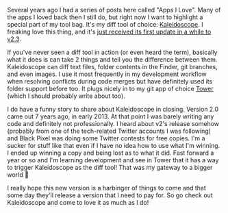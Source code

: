 Several years ago I had a series of posts here called "Apps I Love". Many of the apps I loved back then I still do, but right now I want to highlight a special part of my tool bag. It's my diff tool of choice: [Kaleidoscope](https://www.kaleidoscopeapp.com). I freaking love this thing, and it's [just received its first update in a while to v2.3](https://www.kaleidoscopeapp.com/release-notes).

If you've never seen a diff tool in action (or even heard the term), basically what it does is can take 2 things and tell you the difference between them. Kaleidoscope can diff text files, folder contents in the Finder, git branches, and even images. I use it most frequently in my development workflow when resolving conflicts during code merges but have definitely used its folder support before too. It plugs nicely in to my git app of choice [Tower](https://www.git-tower.com) (which I should probably write about too).

I do have a funny story to share about Kaleidoscope in closing. Version 2.0 came out 7 years ago, in early 2013. At that point I was barely writing any code and definitely not professionally. I heard about v2's release somehow (probably from one of the tech-related Twitter accounts I was following) and Black Pixel was doing some Twitter contests for free copies. I'm a sucker for stuff like that even if I have no idea how to use what I'm winning. I ended up winning a copy and being lost as to what it did. Fast forward a year or so and I'm learning development and see in Tower that it has a way to trigger Kaleidoscope as the diff tool! That was my gateway to a bigger world 🙂

I really hope this new version is a harbinger of things to come and that some day they'll release a version that I need to pay for. So go check out Kaleidoscope and come to love it as much as I do!
